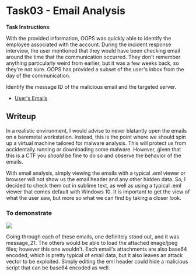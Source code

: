 # Task03 - Email Analysis

**Task Instructions**:

With the provided information, OOPS was quickly able to identify the employee associated with the account. During the incident response interview, the user mentioned that they would have been checking email around the time that the communication occurred. They don't remember anything particularly weird from earlier, but it was a few weeks back, so they're not sure. OOPS has provided a subset of the user's inbox from the day of the communication.

Identify the message ID of the malicious email and the targeted server.

* [User's Emails]

## Writeup

In a realistic environment, I would advise to never blatantly open the emails on a baremetal workstation. Instead, this is the point where we should spin up a virtual machine tailored for malware analysis. This will protect us from accidentally running or downloading some malware. However, given that this is a CTF you *should* be fine to do so and observe the behavior of the emails. 

With email analysis, simply viewing the emails with a typical .eml viewer or browser will not show us the email header and any other hidden data. So, I decided to check them out in sublime text, as well as using a typical .eml viewer that comes default with Windows 10. It is important to get the view of what the user saw, but more so what we can find by taking a closer look.

### To demonstrate
<img src="https://github.com/colton-gabertan/NSACodeBreaker2021/blob/task03/task03eml.gif">

Going through each of these emails, one definitely stood out, and it was message_21. The others would be able to load the attached image/jpeg files; however this one wouldn't. Each email's attachments are also base64 encoded, which is pretty typical of email data, but it also leaves an attack vector to be exploited. Simply editing the eml header could hide a malicious script that can be base64 encoded as well. 


[User's Emails]: https://github.com/colton-gabertan/NSACodeBreaker2021/blob/task03/emails.zip
